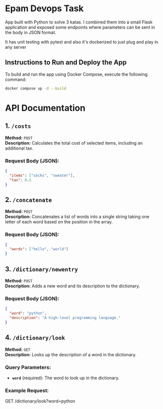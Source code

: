 # Epam Devops Task

App built with Python to solve 3 katas. I combined them into a small Flask application and exposed some endpoints where parameters can be sent in the body in JSON format.

It has unit testing with pytest and also it's dockerized to just plug and play in any server

## Instructions to Run and Deploy the App

To build and run the app using Docker Compose, execute the following command:

```bash
docker compose up -d --build
```

# API Documentation

## 1. **`/costs`**

**Method:** `POST`  
**Description:** Calculates the total cost of selected items, including an additional tax.

### Request Body (JSON):

```json
{
  "items": ["socks", "sweater"],
  "tax": 0.1
}
```

## 2. **`/concatenate`**

**Method:** `POST`  
**Description:** Concatenates a list of words into a single string taking one letter of each word based on the position in the array.

### Request Body (JSON):

```json
{
  "words": ["hello", "world"]
}
```

## 3. **`/dictionary/newentry`**

**Method:** `POST`  
**Description:** Adds a new word and its description to the dictionary.

### Request Body (JSON):

```json
{
  "word": "python",
  "description": "A high-level programming language."
}
```

## 4. **`/dictionary/look`**

**Method:** `GET`  
**Description:** Looks up the description of a word in the dictionary.

### Query Parameters:

- **`word`** (required): The word to look up in the dictionary.

### Example Request:

GET /dictionary/look?word=python
